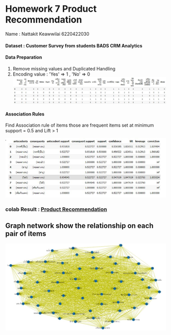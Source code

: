 #   Homework 7 Product Recommendation

Name : Nattakit Keawwilai        6220422030
#### Dataset : Customer Survey from students BADS CRM Analytics 

#### Data Preparation 
1. Remove missing values and Duplicated Handling 
2. Encoding value : 'Yes' => 1  , 'No' => 0 
![Screenshot](Dataprep.JPG)

#### Association Rules 

Find Association rule of items those are frequent items set at minimum support = 0.5 and Lift > 1

![Screenshot](associate.JPG)

### colab Result : [Product Recommendation](https://github.com/NKSnack/BADS-7105/blob/main/Homework%2007/Product_Recommendation.ipynb)

## Graph network show the relationship on each pair of items
![Screenshot](Network.JPG)
